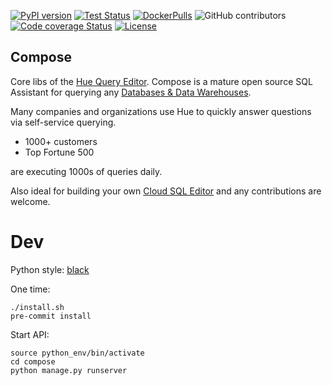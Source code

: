 [![PyPI version](https://badge.fury.io/py/hue.svg)](https://badge.fury.io/py/hue)
[![Test Status](https://github.com/gethue/compose/workflows/Python%20CI/badge.svg?branch=master)](https://github.com/gethue/compose/actions?query=workflow%3ATest)
[![DockerPulls](https://img.shields.io/docker/pulls/gethue/hue.svg)](https://registry.hub.docker.com/u/gethue/hue/)
![GitHub contributors](https://img.shields.io/github/contributors-anon/cloudera/hue.svg)
[![Code coverage Status](https://codecov.io/gh/gethue/compose/branch/master/graph/badge.svg)](https://codecov.io/gh/gethue/compose)
[![License](https://img.shields.io/github/license/mashape/apistatus.svg)](https://pypi.org/project/hue/)

Compose
-------

Core libs of the [Hue Query Editor](http://gethue.com).
Compose is a mature open source SQL Assistant for querying any [Databases & Data Warehouses](https://docs.gethue.com/administrator/configuration/connectors/).

Many companies and organizations use Hue to quickly answer questions via self-service querying.

* 1000+ customers
* Top Fortune 500

are executing 1000s of queries daily.

Also ideal for building your own [Cloud SQL Editor](https://docs.gethue.com/developer/components/) and any contributions are welcome.


# Dev

Python style: [black](https://github.com/psf/black)

One time:

    ./install.sh
    pre-commit install

Start API:

    source python_env/bin/activate
    cd compose
    python manage.py runserver
